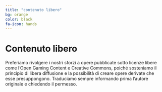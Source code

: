 ```yaml
---
title: "contenuto libero"
bg: orange
color: black
fa-icon: hands
---
```


# Contenuto libero

Preferiamo rivolgere i nostri sforzi a opere pubblicate sotto licenze libere come l’Open Gaming Content e Creative Commons, poiché sosteniamo il principio di libera diffusione e la possibilità di creare opere derivate che esse presuppongono. Traduciamo sempre informando prima l’autore originale e chiedendo il permesso.
